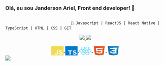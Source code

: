 ### Olá, eu sou Janderson Ariel, Front end developer! 👋
## 
                                 🚀 Javascript | ReactJS | React Native | TypeScript | HTML | CSS | GIT

<div align="center" style="display: inline_block">
 <a href="https://github.com/jandersonariel">
 <img height="180em" src="https://github-readme-stats.vercel.app/api?username=jandersonariel&show_icons=true&theme=tokyonight&include_all_commits=true&count_private=true"/>
 <img height="180em" src="https://github-readme-stats.vercel.app/api/top-langs/?username=jandersonariel&layout=compact&langs_count=7&theme=tokyonight"/>
</div>
<div style="display: inline_block" align="center"><br>
  <img align="center" alt="jan-Js" height="30" width="40" src="https://raw.githubusercontent.com/devicons/devicon/master/icons/javascript/javascript-plain.svg">
  <img align="center" alt="jan-Ts" height="30" width="40" src="https://raw.githubusercontent.com/devicons/devicon/master/icons/typescript/typescript-plain.svg">
  <img align="center" alt="jan-React" height="30" width="40" src="https://raw.githubusercontent.com/devicons/devicon/master/icons/react/react-original.svg">
  <img align="center" alt="jan-HTML" height="30" width="40" src="https://raw.githubusercontent.com/devicons/devicon/master/icons/html5/html5-original.svg">
  <img align="center" alt="jan-CSS" height="30" width="40" src="https://raw.githubusercontent.com/devicons/devicon/master/icons/css3/css3-original.svg">
</div>

  
  
 <div>
<a href="https://www.linkedin.com/in/janderson-ariel-160053167/" target="_blank"><img src="https://img.shields.io/badge/-LinkedIn-%230077B5?style=for-the-  badge&logo=linkedin&logoColor=white" target="_blank"></a>
 </div>
